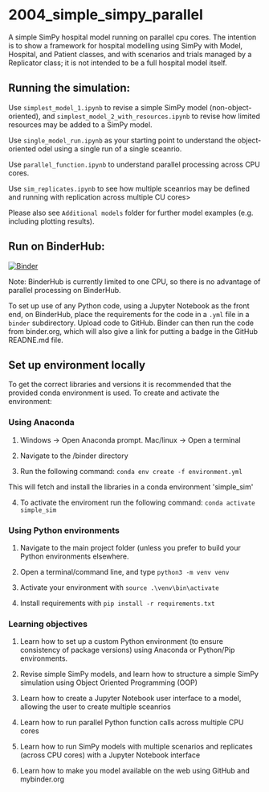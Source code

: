 # 2004_simple_simpy_parallel

A simple SimPy hospital model running on parallel cpu cores. The intention is to show a framework for hospital modelling using SimPy with Model, Hospital, and Patient classes, and with scenarios and trials managed by a Replicator class; it is not intended to be a full hospital model itself.

## Running the simulation:

Use `simplest_model_1.ipynb` to revise a simple SimPy model (non-object-oriented), and `simplest_model_2_with_resources.ipynb` to revise how limited resources may be added to a SimPy model.

Use `single_model_run.ipynb` as your starting point to understand the object-oriented odel using a single run of a single sceanrio.

Use `parallel_function.ipynb` to understand parallel processing across CPU cores.

Use `sim_replicates.ipynb` to see how multiple sceanrios may be defined and running with replication across multiple CU cores>

Please also see `Additional models` folder for further model examples (e.g. including plotting results).


## Run on BinderHub:

[![Binder](https://mybinder.org/badge_logo.svg)](https://mybinder.org/v2/gh/MichaelAllen1966/2004_simple_simpy_parallel/master)

Note: BinderHub is currently limited to one CPU, so there is no advantage of parallel processing on BinderHub.

To set up use of any Python code, using a Jupyter Notebook as the front end, on BinderHub, place the requirements for the code in a `.yml` file in a `binder` subdirectory. Upload code to GitHub. Binder can then run the code from binder.org, which will also give a link for putting a badge in the GitHub READNE.md file.

## Set up environment locally

To get the correct libraries and versions it is recommended that the provided conda environment is used. To create and activate the environment:

### Using Anaconda

1. Windows -> Open Anaconda prompt. Mac/linux -> Open a terminal

2. Navigate to the /binder directory

3. Run the following command: `conda env create -f environment.yml`

This will fetch and install the libraries in a conda environment 'simple_sim'

4. To activate the enviroment run the following command:
    `conda activate simple_sim`
    
### Using Python environments

1. Navigate to the main project folder (unless you prefer to build your Python environments elsewhere.

2. Open a terminal/command line, and type `python3 -m venv venv`

3. Activate your environment with `source .\venv\bin\activate`

4. Install requirements with `pip install -r requirements.txt`

### Learning objectives

1. Learn how to set up a custom Python environment  (to ensure consistency of package versions) using Anaconda or Python/Pip environments.

2. Revise simple SimPy models, and learn how to structure a simple SimPy simulation using Object Oriented Programming (OOP)

3. Learn how to create a Jupyter Notebook user interface to a model, allowing the user to create multiple sceanrios

4. Learn how to run parallel Python function calls across multiple CPU cores

5. Learn how to run SimPy models with multiple scenarios and replicates (across CPU cores) with a Jupyter Notebook interface

6. Learn how to make you model available  on the web using GitHub and mybinder.org
